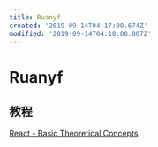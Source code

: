 ```yaml
---
title: Ruanyf
created: '2019-09-14T04:17:00.674Z'
modified: '2019-09-14T04:18:08.807Z'
---
```


# Ruanyf

## 教程
[React - Basic Theoretical Concepts](https://github.com/reactjs/react-basic)
